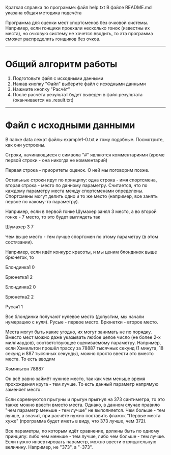 ﻿Краткая справка по программе: файл help.txt
В файле README.md указана общая методика подсчёта

Программа для оценки мест спортсменов без очковой системы.
Например, если гонщики проехали несколько гонок (известны их места), но очковую систему не хочется вводить, то эта программа сможет распределить гонщиков без очков.

----------------------------------------------------------------
# Общий алгоритм работы
1. Подготовьте файл с исходными данными
2. Нажав кнопку "Файл" выберите файл с исходными данными
3. Нажмите кнопку "Расчёт"
4. После расчёта результат будет выведен в файл результата (оканчивается на .result.txt)

----------------------------------------------------------------
# Файл с исходными данными

В папке data лежат файлы example1-0.txt и тому подобные. Посмотрите, как они устроены.

Строки, начинающиеся с символа "#" являются комментариями (кроме первой строки - она никогда не комментарий)

Первая строка - приоритеты оценок. О ней мы поговорим позже.

Остальные строки идут по принципу: одна строка - имя спортсмена, вторая строка - место по данному параметру.
Считается, что по каждому параметру места между спортсменами определены. Спортсмены могут делить одно и то же место (например, все занять первое по какому-то параметру).

Например, если в первой гонке Шумахер занял 3 место, а во второй гонке - 7 место, то это будет выглядеть так

Шумахер
3 7

Чем выше место - тем лучше спортсмен по этому параметру (в этом состязании).

Например, если идёт конкурс красоты, и мы ценим блондинок выше брюнеток, то

Блондинка1
0

Брюнетка1
2

Блондинка2
0

Брюнетка2
2

Русая1
1

Все блондинки получают нулевое место (допустим, мы начали нумерацию с нуля).
Русые - первое место.
Брюнетки - второе место.

Места могут быть какие угодно, их могут занимать не по порядку. Вместо мест можно даже указывать любое целое число (не более 2-х миллиардов), соответствующее оцениваемому параметру. Например, если Хэмильтон прошёл трассу за 78887 тысячных секунд (1 минута, 18 секунд и 887 тысячных секунды), можно просто ввести это вместо места.
То есть вводим

Хэмильтон
78887

Он всё равно займёт нужное место, так как чем меньше время прохождения круга - тем лучше. То есть данный параметр напрямую заменяет место.

Если соревнуются прыгуны и прыгун прыгнул на 373 сантиметра, то это также можно ввести вместо места.
Однако, в данном случае правило "чем параметр меньше - тем лучше" не выполняется. Чем больше - тем лучше, а значит, при расчёте нужно поставить флажок "Первые места хуже" (программа будет иметь в виду, что 373 лучше, чем 372).

Все параметры, по которым идёт сравнение, должны быть по одному принципу: либо чем меньше - тем лучше, либо чем больше - тем лучше.
Если нужно инвертировать параметр, можно ввести отрицательную величину. Например, не "373", а "-373".
